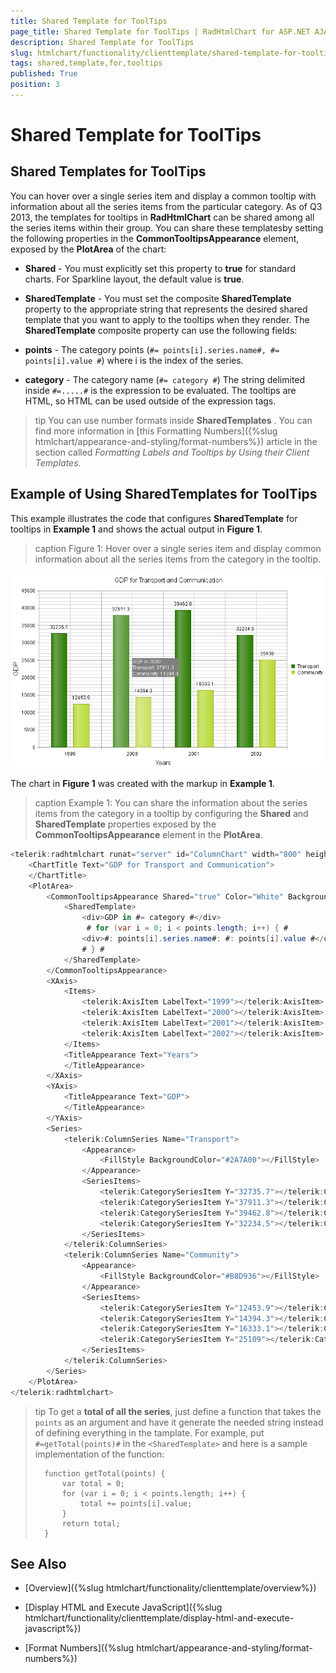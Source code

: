 ```yaml
---
title: Shared Template for ToolTips
page_title: Shared Template for ToolTips | RadHtmlChart for ASP.NET AJAX Documentation
description: Shared Template for ToolTips
slug: htmlchart/functionality/clienttemplate/shared-template-for-tooltips
tags: shared,template,for,tooltips
published: True
position: 3
---
```


# Shared Template for ToolTips

## Shared Templates for ToolTips

You can hover over a single series item and display a common tooltip with information about all the series items from the particular category. As of Q3 2013, the templates for tooltips in **RadHtmlChart** can be shared among all the series items within their group. You can share these templatesby setting the following properties in the **CommonTooltipsAppearance** element, exposed by the **PlotArea** of the chart:

* **Shared** - You must explicitly set this property to **true** for standard charts. For Sparkline layout, the default value is **true**.

* **SharedTemplate** - You must set the composite **SharedTemplate** property to the appropriate string that represents the desired shared template that you want to apply to the tooltips when they render. The **SharedTemplate** composite property can use the following fields:

* **points** - The category points (`#= points[i].series.name#, #= points[i].value #`) where i is the index of the series.

* **category** - The category name (`#= category #`) The string delimited inside `#=.....#` is the expression to be evaluated. The tooltips are HTML, so HTML can be used outside of the expression tags.

>tip You can use number formats inside **SharedTemplates** . You can find more information in [this Formatting Numbers]({%slug htmlchart/appearance-and-styling/format-numbers%}) article in the section called *Formatting Labels and Tooltips by Using their Client Templates.* 

## Example of Using SharedTemplates for ToolTips

This example illustrates the code that configures **SharedTemplate** for tooltips in **Example 1** and shows the actual output in **Figure 1**.

>caption Figure 1: Hover over a single series item and display common information about all the series items from	the category in the tooltip.

![htmlchart-client Templates-shared Template](images/htmlchart-clientTemplates-sharedTemplate.png)

The chart in **Figure 1** was created with the markup in **Example 1**.

>caption Example 1: You can share the information about the series items from the category in a tooltip by configuring the **Shared** and **SharedTemplate** properties exposed by the **CommonTooltipsAppearance** element in the **PlotArea**.

````C#
<telerik:radhtmlchart runat="server" id="ColumnChart" width="800" height="500">
	<ChartTitle Text="GDP for Transport and Communication">
	</ChartTitle>
	<PlotArea>
		<CommonTooltipsAppearance Shared="true" Color="White" BackgroundColor="Gray">
			<SharedTemplate>
				<div>GDP in #= category #</div>
				 # for (var i = 0; i < points.length; i++) { # 
				<div>#: points[i].series.name#: #: points[i].value #</div>
				# } #
			</SharedTemplate>
		</CommonTooltipsAppearance>
		<XAxis>
			<Items>
				<telerik:AxisItem LabelText="1999"></telerik:AxisItem>
				<telerik:AxisItem LabelText="2000"></telerik:AxisItem>
				<telerik:AxisItem LabelText="2001"></telerik:AxisItem>
				<telerik:AxisItem LabelText="2002"></telerik:AxisItem>
			</Items>
			<TitleAppearance Text="Years">
			</TitleAppearance>
		</XAxis>
		<YAxis>
			<TitleAppearance Text="GDP">
			</TitleAppearance>
		</YAxis>
		<Series>
			<telerik:ColumnSeries Name="Transport">
				<Appearance>
					<FillStyle BackgroundColor="#2A7A00"></FillStyle>
				</Appearance>
				<SeriesItems>
					<telerik:CategorySeriesItem Y="32735.7"></telerik:CategorySeriesItem>
					<telerik:CategorySeriesItem Y="37911.3"></telerik:CategorySeriesItem>
					<telerik:CategorySeriesItem Y="39462.8"></telerik:CategorySeriesItem>
					<telerik:CategorySeriesItem Y="32234.5"></telerik:CategorySeriesItem>
				</SeriesItems>
			</telerik:ColumnSeries>
			<telerik:ColumnSeries Name="Community">
				<Appearance>
					<FillStyle BackgroundColor="#B8D936"></FillStyle>
				</Appearance>
				<SeriesItems>
					<telerik:CategorySeriesItem Y="12453.9"></telerik:CategorySeriesItem>
					<telerik:CategorySeriesItem Y="14394.3"></telerik:CategorySeriesItem>
					<telerik:CategorySeriesItem Y="16333.1"></telerik:CategorySeriesItem>
					<telerik:CategorySeriesItem Y="25109"></telerik:CategorySeriesItem>
				</SeriesItems>
			</telerik:ColumnSeries>
		</Series>
	</PlotArea>
</telerik:radhtmlchart>
````

>tip To get a **total of all the series**, just define a function that takes the `points` as an argument and have it generate the needed string instead of defining everything in the tamplate.
>For example, put `#=getTotal(points)#` in the `<SharedTemplate>` and here is a sample implementation of the function:
>
>````
>	function getTotal(points) {
>		var total = 0;
>		for (var i = 0; i < points.length; i++) {
>			total += points[i].value;
>		}
>		return total;
>	}
>````
>

## See Also

 * [Overview]({%slug htmlchart/functionality/clienttemplate/overview%})

 * [Display HTML and Execute JavaScript]({%slug htmlchart/functionality/clienttemplate/display-html-and-execute-javascript%})

 * [Format Numbers]({%slug htmlchart/appearance-and-styling/format-numbers%})
